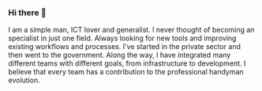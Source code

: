 ### Hi there 👋

<!--
**luizmn/luizmn** is a ✨ _special_ ✨ repository because its `README.md` (this file) appears on your GitHub profile.

Here are some ideas to get you started:


- :unlock: I’m currently learning React, MongoDB, Next and Node.
- :books: Currently, learning at [Rocketseat Ignite](https://rocketseat.com.br) and [LinkedIn Learning](https://www.linkedin.com/learning/) 
- :mortar_board: [Udacity Alumni](https://www.udacity.com)
- :satellite: How to reach me: 
[LinkedIn](https://www.linkedin.com/in/luiz-montenegro-7397076/)
[Rocketseat](https://app.rocketseat.com.br/me/luiz-neto-04464)

- ⚡ Fun fact: I like cars, cooking, coding, dismantling and assembling things /play dangerzone.
-->

I am a simple man, ICT lover and generalist. I never thought of becoming an specialist in just one field. Always looking for new tools and improving existing workflows and processes.
I've started in the private sector and then went to the government.
Along the way, I have integrated many different teams with different goals, from infrastructure to development.
I believe that every team has a contribution to the professional handyman evolution.
